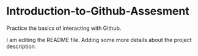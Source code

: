 # Introduction-to-Github-Assesment

Practice the basics of interacting with Github.

I am editing the README file. Adding some more details about the project description.
